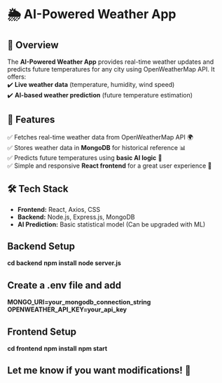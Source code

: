 # 🌦️ AI-Powered Weather App  

## 📌 Overview  
The **AI-Powered Weather App** provides real-time weather updates and predicts future temperatures for any city using OpenWeatherMap API. It offers:  
✔️ **Live weather data** (temperature, humidity, wind speed)  
✔️ **AI-based weather prediction** (future temperature estimation)  

## 🚀 Features  
✅ Fetches real-time weather data from OpenWeatherMap API 🌍  
✅ Stores weather data in **MongoDB** for historical reference 📊  
✅ Predicts future temperatures using **basic AI logic** 🤖  
✅ Simple and responsive **React frontend** for a great user experience 🎨  

## 🛠️ Tech Stack  
- **Frontend:** React, Axios, CSS  
- **Backend:** Node.js, Express.js, MongoDB  
- **AI Prediction:** Basic statistical model (Can be upgraded with ML)  

## Backend Setup
**cd backend**
**npm install**
**node server.js**

## Create a .env file and add
**MONGO_URI=your_mongodb_connection_string**
**OPENWEATHER_API_KEY=your_api_key**

##  Frontend Setup
**cd frontend**
**npm install**
**npm start**


## Let me know if you want modifications! 🚀



